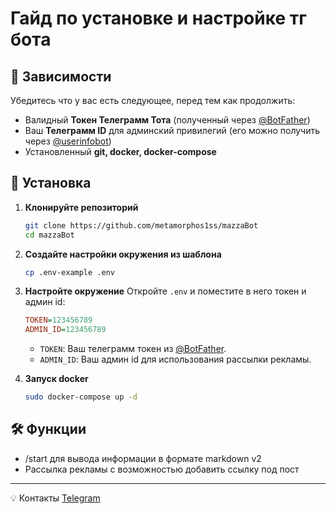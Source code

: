 # Гайд по установке и настройке тг бота

## 📌 Зависимости
Убедитесь что у вас есть следующее, перед тем как продолжить:
- Валидный **Токен Телеграмм Тота** (полученный через [@BotFather](https://t.me/BotFather))
- Ваш **Телеграмм ID** для админский привилегий (его можно получить через [@userinfobot](https://t.me/userinfobot))
- Установленный **git, docker, docker-compose**

## 🚀 Установка

1. **Клонируйте репозиторий**
   ```bash
   git clone https://github.com/metamorphos1ss/mazzaBot
   cd mazzaBot
   ```

2. **Создайте настройки окружения из шаблона**
   ```bash
   cp .env-example .env
   ```

3. **Настройте окружение**
   Откройте `.env` и поместите в него токен и админ id:
   ```ini
   TOKEN=123456789
   ADMIN_ID=123456789
   ```

   - `TOKEN`: Ваш телеграмм токен из [@BotFather](https://t.me/BotFather).
   - `ADMIN_ID`: Ваш админ id для использования рассылки рекламы.

4. **Запуск docker**
   ```bash
   sudo docker-compose up -d
   ```


## 🛠 Функции
- /start для вывода информации в формате markdown v2
- Рассылка рекламы с возможностью добавить ссылку под пост

---
💡 Контакты [Telegram](https://t.me/vnxcmk)

